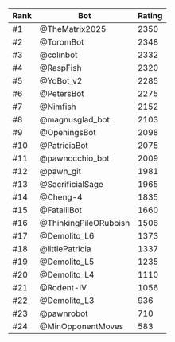 Rank|Bot|Rating
---|---|---
#1|@TheMatrix2025|2350
#2|@ToromBot|2348
#3|@colinbot|2332
#4|@RaspFish|2320
#5|@YoBot_v2|2285
#6|@PetersBot|2275
#7|@Nimfish|2152
#8|@magnusglad_bot|2103
#9|@OpeningsBot|2098
#10|@PatriciaBot|2075
#11|@pawnocchio_bot|2009
#12|@pawn_git|1981
#13|@SacrificialSage|1965
#14|@Cheng-4|1835
#15|@FataliiBot|1660
#16|@ThinkingPileORubbish|1506
#17|@Demolito_L6|1373
#18|@littlePatricia|1337
#19|@Demolito_L5|1235
#20|@Demolito_L4|1110
#21|@Rodent-IV|1056
#22|@Demolito_L3|936
#23|@pawnrobot|710
#24|@MinOpponentMoves|583
